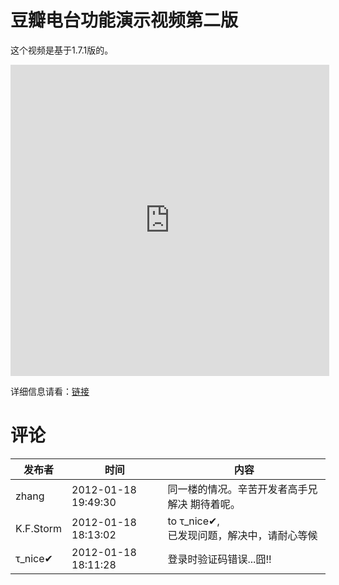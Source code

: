# 豆瓣电台功能演示视频第二版

这个视频是基于1.7.1版的。

<iframe height=498 width=510 src="http://player.youku.com/embed/XMzQ0MDczMjQ4" frameborder=0 "allowfullscreen"></iframe>

详细信息请看：[链接](/article/doubanfm)

# 评论

发布者 | 时间 | 内容
--- | --- | ---
zhang | 2012-01-18 19:49:30 | 同一楼的情况。辛苦开发者高手兄解决 期待着呢。
K.F.Storm | 2012-01-18 18:13:02 | to τ_nice✔,<br/>已发现问题，解决中，请耐心等候
τ_nice✔ | 2012-01-18 18:11:28 | 登录时验证码错误...囧!!
